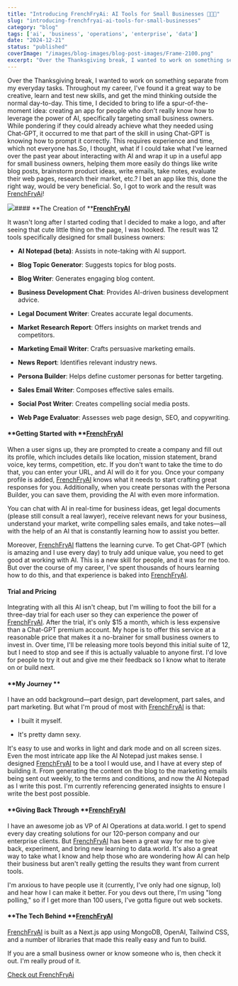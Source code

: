 ```yaml
---
title: "Introducing FrenchFryAi: AI Tools for Small Businesses 🍟🤖🚀"
slug: "introducing-frenchfryai-ai-tools-for-small-businesses"
category: "blog"
tags: ['ai', 'business', 'operations', 'enterprise', 'data']
date: "2024-12-21"
status: "published"
coverImage: "/images/blog-images/blog-post-images/Frame-2100.png"
excerpt: "Over the Thanksgiving break, I wanted to work on something separate from my everyday job. I’ve done this throughout my career, and it’s a great way to be creative, learn and test new skills, and ge..."
---
```


Over the Thanksgiving break, I wanted to work on something separate from my everyday tasks. Throughout my career, I've found it a great way to be creative, learn and test new skills, and get the mind thinking outside the normal day-to-day. This time, I decided to bring to life a spur-of-the-moment idea: creating an app for people who don't really know how to leverage the power of AI, specifically targeting small business owners. While pondering if they could already achieve what they needed using Chat-GPT, it occurred to me that part of the skill in using Chat-GPT is knowing how to prompt it correctly. This requires experience and time, which not everyone has.So, I thought, what if I could take what I've learned over the past year about interacting with AI and wrap it up in a useful app for small business owners, helping them more easily do things like write blog posts, brainstorm product ideas, write emails, take notes, evaluate their web pages, research their market, etc.? I bet an app like this, done the right way, would be very beneficial. So, I got to work and the result was [FrenchFryAi](https://frenchfryai.com)!

![](/images/blog-images/blog-post-images/Frame-2100.png)#### **The Creation of **[**FrenchFryAI**](https://frenchfryai.com)

It wasn't long after I started coding that I decided to make a logo, and after seeing that cute little thing on the page, I was hooked. The result was 12 tools specifically designed for small business owners:

- **AI Notepad (beta)**: Assists in note-taking with AI support.


- **Blog Topic Generator**: Suggests topics for blog posts.


- **Blog Writer**: Generates engaging blog content.


- **Business Development Chat**: Provides AI-driven business development advice.


- **Legal Document Writer**: Creates accurate legal documents.


- **Market Research Report**: Offers insights on market trends and competitors.


- **Marketing Email Writer**: Crafts persuasive marketing emails.


- **News Report**: Identifies relevant industry news.


- **Persona Builder**: Helps define customer personas for better targeting.


- **Sales Email Writer**: Composes effective sales emails.


- **Social Post Writer**: Creates compelling social media posts.


- **Web Page Evaluator**: Assesses web page design, SEO, and copywriting.



#### **Getting Started with **[**FrenchFryAI**](https://frenchfryai.com)

When a user signs up, they are prompted to create a company and fill out its profile, which includes details like location, mission statement, brand voice, key terms, competition, etc. If you don't want to take the time to do that, you can enter your URL, and AI will do it for you. Once your company profile is added, [FrenchFryAI](https://frenchfryai.com) knows what it needs to start crafting great responses for you. Additionally, when you create personas with the Persona Builder, you can save them, providing the AI with even more information.

You can chat with AI in real-time for business ideas, get legal documents (please still consult a real lawyer), receive relevant news for your business, understand your market, write compelling sales emails, and take notes—all with the help of an AI that is constantly learning how to assist you better.

Moreover, [FrenchFryAI](https://frenchfryai.com) flattens the learning curve. To get Chat-GPT (which is amazing and I use every day) to truly add unique value, you need to get good at working with AI. This is a new skill for people, and it was for me too. But over the course of my career, I've spent thousands of hours learning how to do this, and that experience is baked into [FrenchFryAI](https://frenchfryai.com).

#### **Trial and Pricing**

Integrating with all this AI isn't cheap, but I'm willing to foot the bill for a three-day trial for each user so they can experience the power of [FrenchFryAI](https://frenchfryai.com). After the trial, it's only $15 a month, which is less expensive than a Chat-GPT premium account. My hope is to offer this service at a reasonable price that makes it a no-brainer for small business owners to invest in. Over time, I'll be releasing more tools beyond this initial suite of 12, but I need to stop and see if this is actually valuable to anyone first. I'd love for people to try it out and give me their feedback so I know what to iterate on or build next.

#### **My Journey **

I have an odd background—part design, part development, part sales, and part marketing. But what I'm proud of most with [FrenchFryAI](https://frenchfryai.com) is that:

- I built it myself.


- It's pretty damn sexy.



It's easy to use and works in light and dark mode and on all screen sizes. Even the most intricate app like the AI Notepad just makes sense. I designed [FrenchFryAI](https://frenchfryai.com) to be a tool I would use, and I have at every step of building it. From generating the content on the blog to the marketing emails being sent out weekly, to the terms and conditions, and now the AI Notepad as I write this post. I'm currently referencing generated insights to ensure I write the best post possible.

#### **Giving Back Through **[**FrenchFryAI**](https://frenchfryai.com)

I have an awesome job as VP of AI Operations at data.world. I get to spend every day creating solutions for our 120-person company and our enterprise clients. But [FrenchFryAI](https://frenchfryai.com) has been a great way for me to give back, experiment, and bring new learning to data.world. It's also a great way to take what I know and help those who are wondering how AI can help their business but aren't really getting the results they want from current tools.

I'm anxious to have people use it (currently, I've only had one signup, lol) and hear how I can make it better. For you devs out there, I'm using "long polling," so if I get more than 100 users, I've gotta figure out web sockets.

#### **The Tech Behind **[**FrenchFryAI**](https://frenchfryai.com)

[FrenchFryAI](https://frenchfryai.com) is built as a Next.js app using MongoDB, OpenAI, Tailwind CSS, and a number of libraries that made this really easy and fun to build.

If you are a small business owner or know someone who is, then check it out. I'm really proud of it.

[
    Check out FrenchFryAi
  ](https://frenchfryai.com)